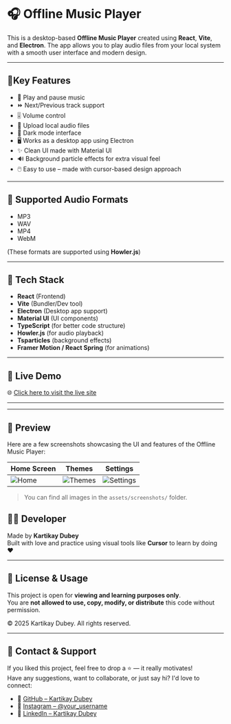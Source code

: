 # 🎧 Offline Music Player

This is a desktop-based **Offline Music Player** created using **React**, **Vite**, and **Electron**. The app allows you to play audio files from your local system with a smooth user interface and modern design.

---

## 🚀Key Features

- 🎵 Play and pause music
- ⏩ Next/Previous track support
- 🎚️ Volume control
- 📂 Upload local audio files
- 🌙 Dark mode interface
- 🖥️ Works as a desktop app using Electron
- ✨ Clean UI made with Material UI
- 🔊 Background particle effects for extra visual feel
- 🖱️ Easy to use – made with cursor-based design approach

---

## 📁 Supported Audio Formats

- MP3
- WAV
- MP4
- WebM


(These formats are supported using **Howler.js**)

---

## 🧱 Tech Stack

- **React** (Frontend)
- **Vite** (Bundler/Dev tool)
- **Electron** (Desktop app support)
- **Material UI** (UI components)
- **TypeScript** (for better code structure)
- **Howler.js** (for audio playback)
- **Tsparticles** (background effects)
- **Framer Motion / React Spring** (for animations)

---

## 🚀 Live Demo

🌐 [Click here to visit the live site](https://kartikay-dubey.github.io/Swift-Music-Player/)

---

---

## 📸 Preview

Here are a few screenshots showcasing the UI and features of the Offline Music Player:

| Home Screen | Themes | Settings |
|-------------|--------|----------|
| ![Home](https://github.com/user-attachments/assets/04e6b290-8fd7-4cff-9db5-d809c492cb7e) | ![Themes](https://github.com/user-attachments/assets/97ce9717-16be-4845-9b72-f6384e8e229a) | ![Settings](https://github.com/user-attachments/assets/0d2a75e3-61c6-4554-8e75-f8e708bf841b) |


> You can find all images in the `assets/screenshots/` folder.


## 👨‍💻 Developer

Made by **Kartikay Dubey**  
Built with love and practice using visual tools like **Cursor** to learn by doing ❤️

---

## 📢 License & Usage

This project is open for **viewing and learning purposes only**.  
You are **not allowed to use, copy, modify, or distribute** this code without permission.

© 2025 Kartikay Dubey. All rights reserved.

---

## 📧 Contact & Support

If you liked this project, feel free to drop a ⭐ — it really motivates!  
Have any suggestions, want to collaborate, or just say hi? I'd love to connect:

- 🔗 [GitHub – Kartikay Dubey](https://github.com/Kartikay-Dubey)
- 📸 [Instagram – @your_username](https://www.instagram.com/altruistic_kd/)
- 💼 [LinkedIn – Kartikay Dubey](https://www.linkedin.com/in/kartikay-dubey-98ba73313/)

